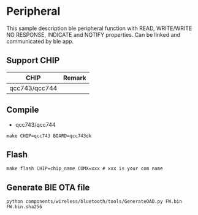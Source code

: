 # Peripheral

This sample description ble peripheral function with READ, WRITE/WRITE NO RESPONSE, INDICATE and NOTIFY properties. Can be linked and communicated by ble app.

## Support CHIP

|      CHIP        | Remark |
|:----------------:|:------:|
|qcc743/qcc744       |        |

## Compile

- qcc743/qcc744

```
make CHIP=qcc743 BOARD=qcc743dk
```

## Flash

```
make flash CHIP=chip_name COMX=xxx # xxx is your com name
```

## Generate BlE OTA file

```
python components/wireless/bluetooth/tools/GenerateOAD.py FW.bin FW.bin.sha256
```